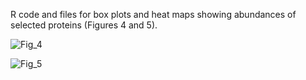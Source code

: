 R code and files for box plots and heat maps showing abundances of selected proteins (Figures 4 and 5).


![Fig_4](https://github.com/cschiksnis/syn-proteome/assets/134014930/76654145-5e1c-49fc-b71c-c68c608954f3)


![Fig_5](https://github.com/cschiksnis/syn-proteome/assets/134014930/7e5afab2-8330-4042-a8e8-b6e36c3ad7b6)
